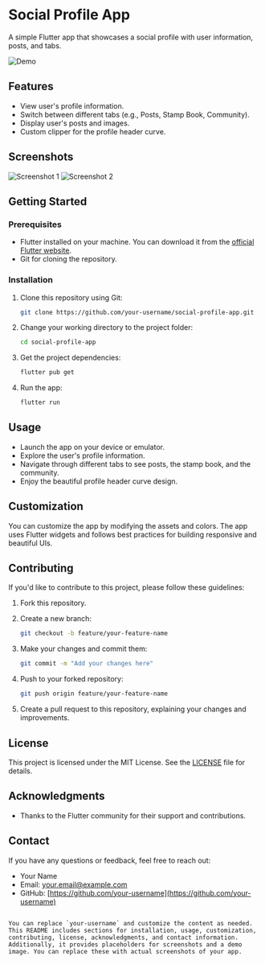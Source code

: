 
# Social Profile App

A simple Flutter app that showcases a social profile with user information, posts, and tabs.

![Demo](screenshots/demo.png)

## Features

- View user's profile information.
- Switch between different tabs (e.g., Posts, Stamp Book, Community).
- Display user's posts and images.
- Custom clipper for the profile header curve.

## Screenshots

![Screenshot 1](screenshots/screenshot1.png)
![Screenshot 2](screenshots/screenshot2.png)

## Getting Started

### Prerequisites

- Flutter installed on your machine. You can download it from the [official Flutter website](https://flutter.dev/docs/get-started/install).
- Git for cloning the repository.

### Installation

1. Clone this repository using Git:

   ```bash
   git clone https://github.com/your-username/social-profile-app.git
   ```

2. Change your working directory to the project folder:

   ```bash
   cd social-profile-app
   ```

3. Get the project dependencies:

   ```bash
   flutter pub get
   ```

4. Run the app:

   ```bash
   flutter run
   ```

## Usage

- Launch the app on your device or emulator.
- Explore the user's profile information.
- Navigate through different tabs to see posts, the stamp book, and the community.
- Enjoy the beautiful profile header curve design.

## Customization

You can customize the app by modifying the assets and colors. The app uses Flutter widgets and follows best practices for building responsive and beautiful UIs.

## Contributing

If you'd like to contribute to this project, please follow these guidelines:

1. Fork this repository.

2. Create a new branch:

   ```bash
   git checkout -b feature/your-feature-name
   ```

3. Make your changes and commit them:

   ```bash
   git commit -m "Add your changes here"
   ```

4. Push to your forked repository:

   ```bash
   git push origin feature/your-feature-name
   ```

5. Create a pull request to this repository, explaining your changes and improvements.

## License

This project is licensed under the MIT License. See the [LICENSE](LICENSE) file for details.

## Acknowledgments

- Thanks to the Flutter community for their support and contributions.

## Contact

If you have any questions or feedback, feel free to reach out:

- Your Name
- Email: your.email@example.com
- GitHub: [https://github.com/your-username](https://github.com/your-username)
```

You can replace `your-username` and customize the content as needed. This README includes sections for installation, usage, customization, contributing, license, acknowledgments, and contact information. Additionally, it provides placeholders for screenshots and a demo image. You can replace these with actual screenshots of your app.
